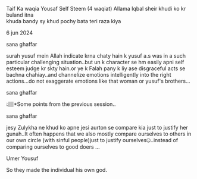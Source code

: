 Taif Ka waqia
Yousaf Self Steem (4 waqiat)
Allama Iqbal sheir 
    khudi ko kr buland itna   
    khuda bandy sy khud pochy bata teri raza kiya

6 jun 2024

sana ghaffar

surah yusuf mein Allah indicate krna chaty hain k yusuf a.s was in a such particular challenging situation..but un k character se hm easily apni self esteem judge kr skty hain.or ye k Falah pany k liy ase disgraceful acts se bachna chahiay..and channelize emotions intelligently into the right actions...do not exaggerate emotions like that woman or yusuf's brothers...

sana ghaffar

👆🏽*Some points from the previous session..

sana ghaffar


jesy Zulykha ne khud ko apne jesi aurton se compare kia just to justify her gunah..It often happens that we also mostly compare ourselves to others in our own circle (with sinful people)just to justify ourselves🤐..instead of comparing ourselves to good doers ...

Umer Yousuf

So they made the individual his own god.